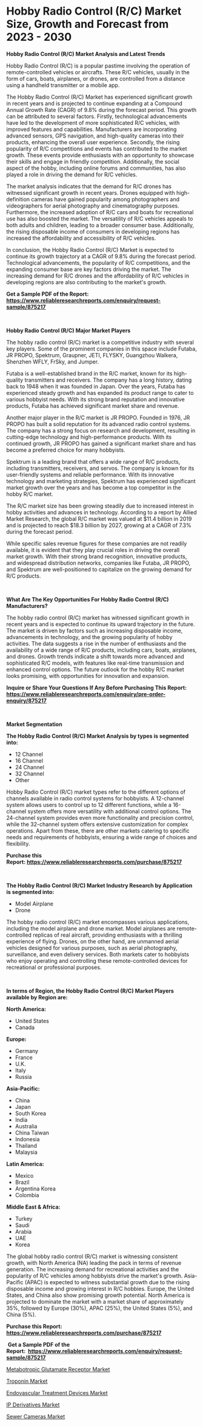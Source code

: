 <p><h1>Hobby Radio Control (R/C) Market Size, Growth and Forecast from 2023 - 2030</h1></p><p><strong>Hobby Radio Control (R/C) Market Analysis and Latest Trends</strong></p>
<p><p>Hobby Radio Control (R/C) is a popular pastime involving the operation of remote-controlled vehicles or aircrafts. These R/C vehicles, usually in the form of cars, boats, airplanes, or drones, are controlled from a distance using a handheld transmitter or a mobile app.</p><p>The Hobby Radio Control (R/C) Market has experienced significant growth in recent years and is projected to continue expanding at a Compound Annual Growth Rate (CAGR) of 9.8% during the forecast period. This growth can be attributed to several factors. Firstly, technological advancements have led to the development of more sophisticated R/C vehicles, with improved features and capabilities. Manufacturers are incorporating advanced sensors, GPS navigation, and high-quality cameras into their products, enhancing the overall user experience. Secondly, the rising popularity of R/C competitions and events has contributed to the market growth. These events provide enthusiasts with an opportunity to showcase their skills and engage in friendly competition. Additionally, the social aspect of the hobby, including online forums and communities, has also played a role in driving the demand for R/C vehicles.</p><p>The market analysis indicates that the demand for R/C drones has witnessed significant growth in recent years. Drones equipped with high-definition cameras have gained popularity among photographers and videographers for aerial photography and cinematography purposes. Furthermore, the increased adoption of R/C cars and boats for recreational use has also boosted the market. The versatility of R/C vehicles appeals to both adults and children, leading to a broader consumer base. Additionally, the rising disposable income of consumers in developing regions has increased the affordability and accessibility of R/C vehicles.</p><p>In conclusion, the Hobby Radio Control (R/C) Market is expected to continue its growth trajectory at a CAGR of 9.8% during the forecast period. Technological advancements, the popularity of R/C competitions, and the expanding consumer base are key factors driving the market. The increasing demand for R/C drones and the affordability of R/C vehicles in developing regions are also contributing to the market's growth.</p></p>
<p><strong>Get a Sample PDF of the Report:&nbsp; <a href="https://www.reliableresearchreports.com/enquiry/request-sample/875217">https://www.reliableresearchreports.com/enquiry/request-sample/875217</a></strong></p>
<p>&nbsp;</p>
<p><strong>Hobby Radio Control (R/C) Major Market Players</strong></p>
<p><p>The hobby radio control (R/C) market is a competitive industry with several key players. Some of the prominent companies in this space include Futaba, JR PROPO, Spektrum, Graupner, JETI, FLYSKY, Guangzhou Walkera, Shenzhen WFLY, FrSky, and Jumper.</p><p>Futaba is a well-established brand in the R/C market, known for its high-quality transmitters and receivers. The company has a long history, dating back to 1948 when it was founded in Japan. Over the years, Futaba has experienced steady growth and has expanded its product range to cater to various hobbyist needs. With its strong brand reputation and innovative products, Futaba has achieved significant market share and revenue.</p><p>Another major player in the R/C market is JR PROPO. Founded in 1976, JR PROPO has built a solid reputation for its advanced radio control systems. The company has a strong focus on research and development, resulting in cutting-edge technology and high-performance products. With its continued growth, JR PROPO has gained a significant market share and has become a preferred choice for many hobbyists.</p><p>Spektrum is a leading brand that offers a wide range of R/C products, including transmitters, receivers, and servos. The company is known for its user-friendly systems and reliable performance. With its innovative technology and marketing strategies, Spektrum has experienced significant market growth over the years and has become a top competitor in the hobby R/C market.</p><p>The R/C market size has been growing steadily due to increased interest in hobby activities and advances in technology. According to a report by Allied Market Research, the global R/C market was valued at $11.4 billion in 2019 and is projected to reach $18.3 billion by 2027, growing at a CAGR of 7.3% during the forecast period.</p><p>While specific sales revenue figures for these companies are not readily available, it is evident that they play crucial roles in driving the overall market growth. With their strong brand recognition, innovative products, and widespread distribution networks, companies like Futaba, JR PROPO, and Spektrum are well-positioned to capitalize on the growing demand for R/C products.</p></p>
<p>&nbsp;</p>
<p><strong>What Are The Key Opportunities For Hobby Radio Control (R/C) Manufacturers?</strong></p>
<p><p>The hobby radio control (R/C) market has witnessed significant growth in recent years and is expected to continue its upward trajectory in the future. The market is driven by factors such as increasing disposable income, advancements in technology, and the growing popularity of hobby activities. The data suggests a rise in the number of enthusiasts and the availability of a wide range of R/C products, including cars, boats, airplanes, and drones. Growth trends indicate a shift towards more advanced and sophisticated R/C models, with features like real-time transmission and enhanced control options. The future outlook for the hobby R/C market looks promising, with opportunities for innovation and expansion.</p></p>
<p><strong>Inquire or Share Your Questions If Any Before Purchasing This Report: <a href="https://www.reliableresearchreports.com/enquiry/pre-order-enquiry/875217">https://www.reliableresearchreports.com/enquiry/pre-order-enquiry/875217</a></strong></p>
<p>&nbsp;</p>
<p><strong>Market Segmentation</strong></p>
<p><strong>The Hobby Radio Control (R/C) Market Analysis by types is segmented into:</strong></p>
<p><ul><li>12 Channel</li><li>16 Channel</li><li>24 Channel</li><li>32 Channel</li><li>Other</li></ul></p>
<p><p>Hobby Radio Control (R/C) market types refer to the different options of channels available in radio control systems for hobbyists. A 12-channel system allows users to control up to 12 different functions, while a 16-channel system offers more versatility with additional control options. The 24-channel system provides even more functionality and precision control, while the 32-channel system offers extensive customization for complex operations. Apart from these, there are other markets catering to specific needs and requirements of hobbyists, ensuring a wide range of choices and flexibility.</p></p>
<p><strong>Purchase this Report:&nbsp;<a href="https://www.reliableresearchreports.com/purchase/875217">https://www.reliableresearchreports.com/purchase/875217</a></strong></p>
<p>&nbsp;</p>
<p><strong>The Hobby Radio Control (R/C) Market Industry Research by Application is segmented into:</strong></p>
<p><ul><li>Model Airplane</li><li>Drone</li></ul></p>
<p><p>The hobby radio control (R/C) market encompasses various applications, including the model airplane and drone market. Model airplanes are remote-controlled replicas of real aircraft, providing enthusiasts with a thrilling experience of flying. Drones, on the other hand, are unmanned aerial vehicles designed for various purposes, such as aerial photography, surveillance, and even delivery services. Both markets cater to hobbyists who enjoy operating and controlling these remote-controlled devices for recreational or professional purposes.</p></p>
<p>&nbsp;</p>
<p><strong>In terms of Region, the Hobby Radio Control (R/C) Market Players available by Region are:</strong></p>
<p>
    <p> <strong> North America: </strong>
        <ul>
            <li>United States</li>
            <li>Canada</li>
        </ul>
        </p> 
    <p> <strong> Europe: </strong>
        <ul>
            <li>Germany</li>
            <li>France</li>
            <li>U.K.</li>
            <li>Italy</li>
            <li>Russia</li>
        </ul>
        </p> 
    <p> <strong> Asia-Pacific: </strong>
        <ul>
            <li>China</li>
            <li>Japan</li>
            <li>South Korea</li>
            <li>India</li>
            <li>Australia</li>
            <li>China Taiwan</li>
            <li>Indonesia</li>
            <li>Thailand</li>
            <li>Malaysia</li>
        </ul>
        </p> 
    <p> <strong> Latin America: </strong>
        <ul>
            <li>Mexico</li>
            <li>Brazil</li>
            <li>Argentina Korea</li>
            <li>Colombia</li>
        </ul>
        </p> 
    <p> <strong> Middle East & Africa: </strong>
        <ul>
            <li>Turkey</li>
            <li>Saudi</li>
            <li>Arabia</li>
            <li>UAE</li>
            <li>Korea</li>
        </ul>
    </p>
    </p>
<p><p>The global hobby radio control (R/C) market is witnessing consistent growth, with North America (NA) leading the pack in terms of revenue generation. The increasing demand for recreational activities and the popularity of R/C vehicles among hobbyists drive the market's growth. Asia-Pacific (APAC) is expected to witness substantial growth due to the rising disposable income and growing interest in R/C hobbies. Europe, the United States, and China also show promising growth potential. North America is projected to dominate the market with a market share of approximately 35%, followed by Europe (30%), APAC (25%), the United States (5%), and China (5%).</p></p>
<p><strong>Purchase this Report: <a href="https://www.reliableresearchreports.com/purchase/875217">https://www.reliableresearchreports.com/purchase/875217</a></strong></p>
<p>&nbsp;<strong>Get a Sample PDF of the Report:&nbsp;&nbsp;<a href="https://www.reliableresearchreports.com/enquiry/request-sample/875217">https://www.reliableresearchreports.com/enquiry/request-sample/875217</a></strong></p>
<p><strong></strong></p>
<p><p><a href="https://issuu.com/reportprime-2/docs/metabotropic-glutamate-receptor-market-size-2030.p?fr=xKAE9_zU1NQ">Metabotropic Glutamate Receptor Market</a></p><p><a href="https://www.reportprime.com/troponin-r11490">Troponin Market</a></p><p><a href="https://issuu.com/reportprime-2/docs/endovascular-treatment-devices-market-size-2030.pp?fr=xKAE9_zU1NQ">Endovascular Treatment Devices Market</a></p><p><a href="https://medium.com/@kelsitorphy644/ip-derivatives-market-size-growth-forecast-2023-2030-26d5671890be">IP Derivatives Market</a></p><p><a href="https://www.reportprime.com/sewer-cameras-r7413">Sewer Cameras Market</a></p></p>